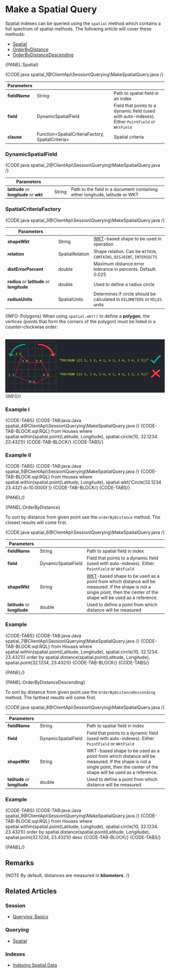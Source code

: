 # Make a Spatial Query

Spatial indexes can be queried using the `spatial` method which contains a full spectrum of spatial methods. The following article will cover these methods:

- [Spatial](../../../client-api/session/querying/how-to-make-a-spatial-query#spatial)
- [OrderByDistance](../../../client-api/session/querying/how-to-make-a-spatial-query#orderbydistance)
- [OrderByDistanceDescending](../../../client-api/session/querying/how-to-make-a-spatial-query#orderbydistancedescending)

{PANEL:Spatial}

{CODE:java spatial_1@ClientApi\Session\Querying\MakeSpatialQuery.java /}

| Parameters | | |
| ------------- | ------------- | ----- |
| **fieldName** | String | Path to spatial field in an index |
| **field** | DynamicSpatialField  | Field that points to a dynamic field (used with auto-indexes). Either `PointField` or `WktField` |
| **clause** | Function<SpatialCriteriaFactory, SpatialCriteria> | Spatial criteria |

### DynamicSpatialField  

{CODE:java spatial_2@ClientApi\Session\Querying\MakeSpatialQuery.java /}

| Parameters | | |
| ------------- | ------------- | ----- |
| **latitude** or **longitude** or **wkt** | String | Path to the field in a document containing either longitude, latitude or WKT |

### SpatialCriteriaFactory

{CODE:java spatial_3@ClientApi\Session\Querying\MakeSpatialQuery.java /}

| Parameters | | |
| ------------- | ------------- | ----- |
| **shapeWkt** | String | [WKT](https://en.wikipedia.org/wiki/Well-known_text_representation_of_geometry)-based shape to be used in operation |
| **relation** | SpatialRelation | Shape relation. Can be `WITHIN`, `CONTAINS`, `DISJOINT`, `INTERSECTS` |
| **distErrorPercent** | double | Maximum distance error tolerance in percents. Default: 0.025 |
| **radius** or **latitude** or **longitude** | double | Used to define a radius circle |
| **radiusUnits** | SpatialUnits | Determines if circle should be calculated in `KILOMETERS` or `MILES` units |

{INFO: Polygons}
When using `spatial.wkt()` to define a **polygon**, the vertices (points that form the corners of the polygon) must be listed 
in a counter-clockwise order:  
<br/>

![NoSQL DB - Query a Spatial Index](images/spatial_1.png "NoSQL DB - Query a Spatial Index")
{INFO/}

### Example I

{CODE-TABS}
{CODE-TAB:java:Java spatial_4@ClientApi\Session\Querying\MakeSpatialQuery.java /}
{CODE-TAB-BLOCK:sql:RQL}
from Houses
where spatial.within(spatial.point(Latitude, Longitude), spatial.circle(10, 32.1234. 23.4321))
{CODE-TAB-BLOCK/}
{CODE-TABS/}

### Example II

{CODE-TABS}
{CODE-TAB:java:Java spatial_5@ClientApi\Session\Querying\MakeSpatialQuery.java /}
{CODE-TAB-BLOCK:sql:RQL}
from Houses
where spatial.within(spatial.point(Latitude, Longitude), spatial.wkt('Circle(32.1234 23.4321 d=10.0000)'))
{CODE-TAB-BLOCK/}
{CODE-TABS/}

{PANEL/}

{PANEL:OrderByDistance}

To sort by distance from given point use the `orderByDistance` method. The closest results will come first.

{CODE:java spatial_6@ClientApi\Session\Querying\MakeSpatialQuery.java /}

| Parameters | | |
| ------------- | ------------- | ----- |
| **fieldName** | String | Path to spatial field in index |
| **field** | DynamicSpatialField | Field that points to a dynamic field (used with auto-indexes). Either `PointField` or `WktField` |
| **shapeWkt** | String | [WKT](https://en.wikipedia.org/wiki/Well-known_text_representation_of_geometry)-based shape to be used as a point from which distance will be measured. If the shape is not a single point, then the center of the shape will be used as a reference. |
| **latitude** or **longitude** | double | Used to define a point from which distance will be measured |

### Example

{CODE-TABS}
{CODE-TAB:java:Java spatial_7@ClientApi\Session\Querying\MakeSpatialQuery.java /}
{CODE-TAB-BLOCK:sql:RQL}
from Houses
where spatial.within(spatial.point(Latitude, Longitude), spatial.circle(10, 32.1234. 23.4321))
order by spatial.distance(spatial.point(Latitude, Longitude), spatial.point(32.1234, 23.4321))
{CODE-TAB-BLOCK/}
{CODE-TABS/}

{PANEL/}

{PANEL:OrderByDistanceDescending}

To sort by distance from given point use the `OrderByDistanceDescending` method. The farthest results will come first.

{CODE:java spatial_8@ClientApi\Session\Querying\MakeSpatialQuery.java /}

| Parameters | | |
| ------------- | ------------- | ----- |
| **fieldName** | String | Path to spatial field in index |
| **field** | DynamicSpatialField | Field that points to a dynamic field (used with auto-indexes). Either `PointField` or `WktField` |
| **shapeWkt** | String | WKT-based shape to be used as a point from which distance will be measured. If the shape is not a single point, then the center of the shape will be used as a reference. |
| **latitude** or **longitude** | double | Used to define a point from which distance will be measured |

### Example

{CODE-TABS}
{CODE-TAB:java:Java spatial_9@ClientApi\Session\Querying\MakeSpatialQuery.java /}
{CODE-TAB-BLOCK:sql:RQL}
from Houses
where spatial.within(spatial.point(Latitude, Longitude), spatial.circle(10, 32.1234. 23.4321))
order by spatial.distance(spatial.point(Latitude, Longitude), spatial.point(32.1234, 23.4321)) desc
{CODE-TAB-BLOCK/}
{CODE-TABS/}

{PANEL/}

## Remarks

{NOTE By default, distances are measured in **kilometers**. /}

## Related Articles

### Session

- [Querying: Basics](../../../indexes/querying/query-index)

### Querying

- [Spatial](../../../indexes/querying/spatial)

### Indexes

- [Indexing Spatial Data](../../../indexes/indexing-spatial-data) 
